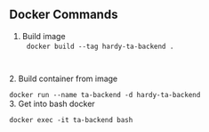 ## Docker Commands
1. Build image
<br><code>
docker build --tag hardy-ta-backend .
</code>
2. Build container from image
<br><code>
docker run --name ta-backend -d hardy-ta-backend
</code>
3. Get into bash docker
<br><code>
docker exec -it ta-backend bash
</code>